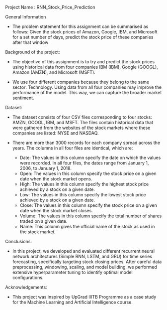 Project Name : RNN_Stock_Price_Prediction

General Information

  - The problem statement for this assignment can be summarised as follows: Given the stock prices of Amazon, Google, IBM, and Microsoft for a set number of days,     predict the stock price of these companies after that window

Background of the project: 

  - The objective of this assignment is to try and predict the stock prices using historical data from four companies IBM (IBM), Google (GOOGL), Amazon (AMZN),         and Microsoft (MSFT).

  - We use four different companies because they belong to the same sector: Technology. Using data from all four companies may improve the performance of the          model. This way, we can capture the broader market sentiment.

Dataset:

  - The dataset consists of four CSV files corresponding to four stocks: AMZN, GOOGL, IBM, and MSFT. The files contain historical data that were gathered from the     websites of the stock markets where these companies are listed: NYSE and NASDAQ.

  - There are more than 3000 records for each company spread across the years. The columns in all four files are identical, which are:

    - Date: The values in this column specify the date on which the values were recorded. In all four files, the dates range from January 1, 2006, to January 1,         2018.
    - Open: The values in this column specify the stock price on a given date when the stock market opens.
    - High: The values in this column specify the highest stock price achieved by a stock on a given date.
    - Low: The values in this column specify the lowest stock price achieved by a stock on a given date.
    - Close: The values in this column specify the stock price on a given date when the stock market closes.
    - Volume: The values in this column specify the total number of shares traded on a given date.
    - Name: This column gives the official name of the stock as used in the stock market.

Conclusions:

  - In this project, we developed and evaluated different recurrent neural network architectures (Simple RNN, LSTM, and GRU) for time series forecasting,              specifically targeting stock closing prices. After careful data preprocessing, windowing, scaling, and model building, we performed extensive hyperparameter       tuning to identify optimal model configurations.

Acknowledgements:

  - This project was inspired by UpGrad IIITB Programme as a case study for the Machine Learning and Artificial Intelligence course.
